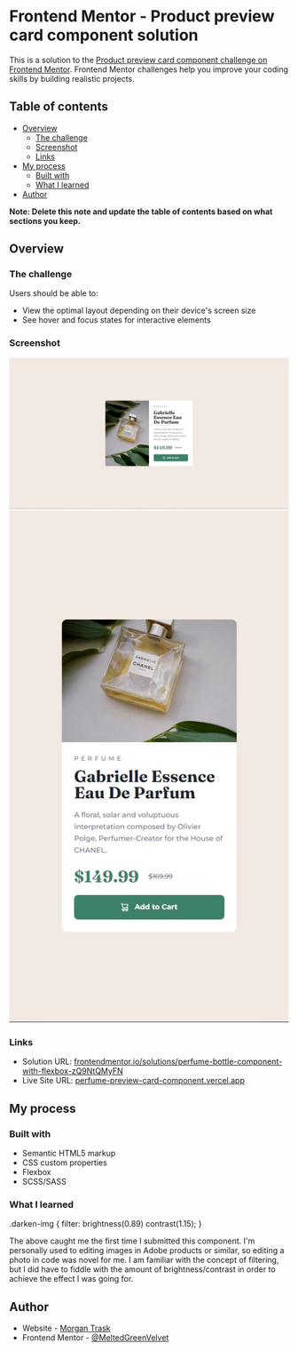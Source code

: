 # Frontend Mentor - Product preview card component solution

This is a solution to the [Product preview card component challenge on Frontend Mentor](https://www.frontendmentor.io/challenges/product-preview-card-component-GO7UmttRfa). Frontend Mentor challenges help you improve your coding skills by building realistic projects. 

## Table of contents

- [Overview](#overview)
  - [The challenge](#the-challenge)
  - [Screenshot](#screenshot)
  - [Links](#links)
- [My process](#my-process)
  - [Built with](#built-with)
  - [What I learned](#what-i-learned)
- [Author](#author)

**Note: Delete this note and update the table of contents based on what sections you keep.**

## Overview

### The challenge

Users should be able to:

- View the optimal layout depending on their device's screen size
- See hover and focus states for interactive elements

### Screenshot

![Desktop Perfume Screenshot](./images/desktop-perfume-screenshot.jpg)
![Mobile Perfume Screenshot](./images/mobile-perfume-screenshot.jpg)

### Links

- Solution URL: [frontendmentor.io/solutions/perfume-bottle-component-with-flexbox-zQ9NtQMyFN](https://www.frontendmentor.io/solutions/perfume-bottle-component-with-flexbox-zQ9NtQMyFN)
- Live Site URL: [perfume-preview-card-component.vercel.app](https://perfume-preview-card-component.vercel.app/)

## My process

### Built with

- Semantic HTML5 markup
- CSS custom properties
- Flexbox
- SCSS/SASS

### What I learned

.darken-img {
    filter: brightness(0.89) contrast(1.15);
}

The above caught me the first time I submitted this component. I'm personally used to editing images in Adobe products or similar, so editing a photo in code was novel for me. I am familiar with the concept of filtering, but I did have to fiddle with the amount of brightness/contrast in order to achieve the effect I was going for.

## Author

- Website - [Morgan Trask](https://www.morgantrask.com/)
- Frontend Mentor - [@MeltedGreenVelvet](https://www.frontendmentor.io/profile/MeltedGreenVelvet)
